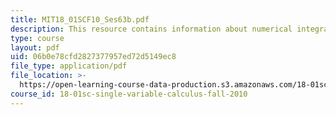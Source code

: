 ```yaml
---
title: MIT18_01SCF10_Ses63b.pdf
description: This resource contains information about numerical integration.
type: course
layout: pdf
uid: 06b0e78cfd2827377957ed72d5149ec8
file_type: application/pdf
file_location: >-
  https://open-learning-course-data-production.s3.amazonaws.com/18-01sc-single-variable-calculus-fall-2010/06b0e78cfd2827377957ed72d5149ec8_MIT18_01SCF10_Ses63b.pdf
course_id: 18-01sc-single-variable-calculus-fall-2010
---
```

